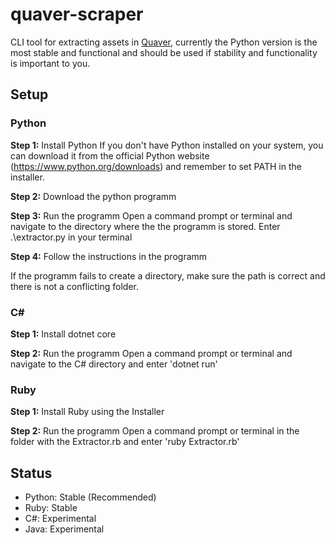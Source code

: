 # quaver-scraper
CLI tool for extracting assets in [Quaver](quavergame.com), currently the Python version is the most stable and functional and should be used if stability and functionality is important to you.

## Setup

### Python
**Step 1:** Install Python
If you don't have Python installed on your system, you can download it from the official Python website (https://www.python.org/downloads) and remember to set PATH in the installer.

**Step 2:** Download the python programm

**Step 3:** Run the programm
Open a command prompt or terminal and navigate to the directory where the the programm is stored.
Enter .\extractor.py in your terminal

**Step 4:** Follow the instructions in the programm

If the programm fails to create a directory, make sure the path is correct and there is not a conflicting folder.

### C#
**Step 1:** Install dotnet core

**Step 2:** Run the programm
Open a command prompt or terminal and navigate to the C# directory and enter 'dotnet run'

### Ruby
**Step 1:** Install Ruby using the Installer

**Step 2:** Run the programm
Open a command prompt or terminal in the folder with the Extractor.rb and enter 'ruby Extractor.rb'

## Status
+ Python: Stable (Recommended)
+ Ruby: Stable 
+ C#: Experimental
+ Java: Experimental